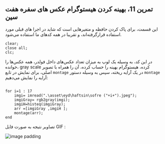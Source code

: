 ## تمرین 11، بهینه کردن هیستوگرام عکس های سفره هفت سین

این قسمت، برای پاک کردن حافظه و متغیرهایی است که شاید در اجرا های قبلی مورد استفاده قرارگرفته‌اند، و تقریبا در همه کدهای ما استفاده می‌شود.

```
clear;
close all;
clc;
```
در این کد، به وسیله یک لوپ به میزان تعداد عکس‌های داخل فولدر، همه عکس‌ها را خوانده، gray scale کرده، هیستوگرام بهینه را حساب کرده، آن را همراه با تصویر اصلی، برای نمایش در تابع ``` montage ``` در یک آرایه ریخته، سپس به وسیله دستور ``` montage ``` آرایه را نمایش می‌دهیم: 
```

for i=1 : 17
    imgi= imread(".\asset\eyd\haftsin\sofre ("+i+").jpeg");
    imgiGray= rgb2gray(imgi);
    imgiH=histeq(imgiGray);
    arr =[imgiGray ,imgiH ];
    montage(arr);
end
```
تصاویر نتیجه به صورت فایل GIF :



![image padding](https://github.com/semnan-university-ai/image-processing-class-002/blob/main/exercises/msg67/Haftsin/2022-04-28-16-40-34.gif?raw=true)
